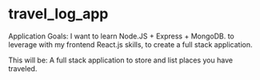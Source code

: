 # travel_log_app


Application Goals:
I want to learn Node.JS + Express + MongoDB.
to leverage with my frontend React.js skills, to create a full stack application.

This will be:
A full stack application to store and list places you have traveled.
